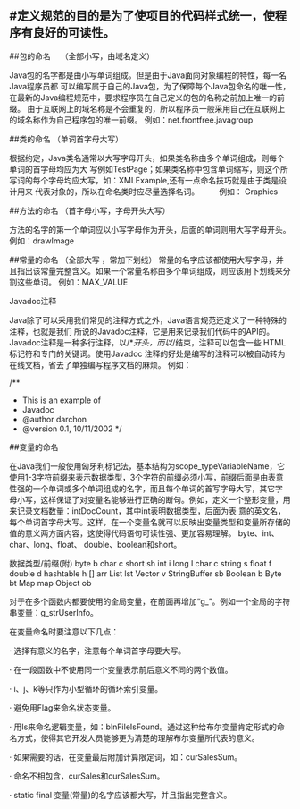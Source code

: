 #定义规范的目的是为了使项目的代码样式统一，使程序有良好的可读性。
---

##包的命名　 （全部小写，由域名定义）

Java包的名字都是由小写单词组成。但是由于Java面向对象编程的特性，每一名Java程序员都 可以编写属于自己的Java包，为了保障每个Java包命名的唯一性，在最新的Java编程规范中，要求程序员在自己定义的包的名称之前加上唯一的前缀。 由于互联网上的域名称是不会重复的，所以程序员一般采用自己在互联网上的域名称作为自己程序包的唯一前缀。 
例如：net.frontfree.javagroup


##类的命名 （单词首字母大写）

根据约定，Java类名通常以大写字母开头，如果类名称由多个单词组成，则每个单词的首字母均应为大 写例如TestPage；如果类名称中包含单词缩写，则这个所写词的每个字母均应大写，如：XMLExample,还有一点命名技巧就是由于类是设计用来 代表对象的，所以在命名类时应尽量选择名词。 　　 
例如： Graphics


##方法的命名 （首字母小写，字母开头大写）

方法的名字的第一个单词应以小写字母作为开头，后面的单词则用大写字母开头。 
例如：drawImage


##常量的命名 （全部大写 ，常加下划线）
常量的名字应该都使用大写字母，并且指出该常量完整含义。如果一个常量名称由多个单词组成，则应该用下划线来分割这些单词。 
例如：MAX_VALUE

Javadoc注释

Java除了可以采用我们常见的注释方式之外，Java语言规范还定义了一种特殊的注释，也就是我们 所说的Javadoc注释，它是用来记录我们代码中的API的。Javadoc注释是一种多行注释，以/**开头，而以*/结束，注释可以包含一些 HTML标记符和专门的关键词。使用Javadoc 注释的好处是编写的注释可以被自动转为在线文档，省去了单独编写程序文档的麻烦。 
例如：

/** 
* This is an example of 
* Javadoc 
* @author darchon 
* @version 0.1, 10/11/2002 
*/



##变量的命名

在Java我们一般使用匈牙利标记法，基本结构为scope_typeVariableName，它 使用1-3字符前缀来表示数据类型，3个字符的前缀必须小写，前缀后面是由表意性强的一个单词或多个单词组成的名字，而且每个单词的首写字母大写，其它字 母小写，这样保证了对变量名能够进行正确的断句。例如，定义一个整形变量，用来记录文档数量：intDocCount，其中int表明数据类型，后面为表 意的英文名，每个单词首字母大写。这样，在一个变量名就可以反映出变量类型和变量所存储的值的意义两方面内容，这使得代码语句可读性强、更加容易理解。 byte、int、char、long、float、 double、boolean和short。

数据类型/前缀(附)
byte b
char c
short sh
int i
long l
char c
string s
float f
double d
hashtable h
[] arr
List lst
Vector v
StringBuffer sb
Boolean b
Byte bt
Map map
Object ob

对于在多个函数内都要使用的全局变量，在前面再增加“g_”。例如一个全局的字符串变量：g_strUserInfo。

在变量命名时要注意以下几点：

· 选择有意义的名字，注意每个单词首字母要大写。

· 在一段函数中不使用同一个变量表示前后意义不同的两个数值。

· i、j、k等只作为小型循环的循环索引变量。

· 避免用Flag来命名状态变量。

· 用Is来命名逻辑变量，如：blnFileIsFound。通过这种给布尔变量肯定形式的命名方式，使得其它开发人员能够更为清楚的理解布尔变量所代表的意义。

· 如果需要的话，在变量最后附加计算限定词，如：curSalesSum。

· 命名不相包含，curSales和curSalesSum。

· static final 变量(常量)的名字应该都大写，并且指出完整含义。

